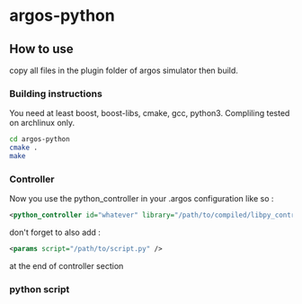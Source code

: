 # argos-python

## How to use
copy all files in the plugin folder of argos simulator
then build.

### Building instructions
You need at least boost, boost-libs, cmake, gcc, python3.
Compliling tested on archlinux only.
```bash
cd argos-python
cmake .
make
```
### Controller
Now you use the python_controller in your .argos configuration like so :
```xml
<python_controller id="whatever" library="/path/to/compiled/libpy_controller_interface.so">
```

don't forget to also add :
```xml
<params script="/path/to/script.py" />
```
at the end of controller section

### python script
